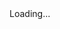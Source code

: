<div class="my-5 text-center">
  <div class="my-5 spinner-border" role="status">
    <span class="sr-only">Loading...</span>
  </div>
</div>